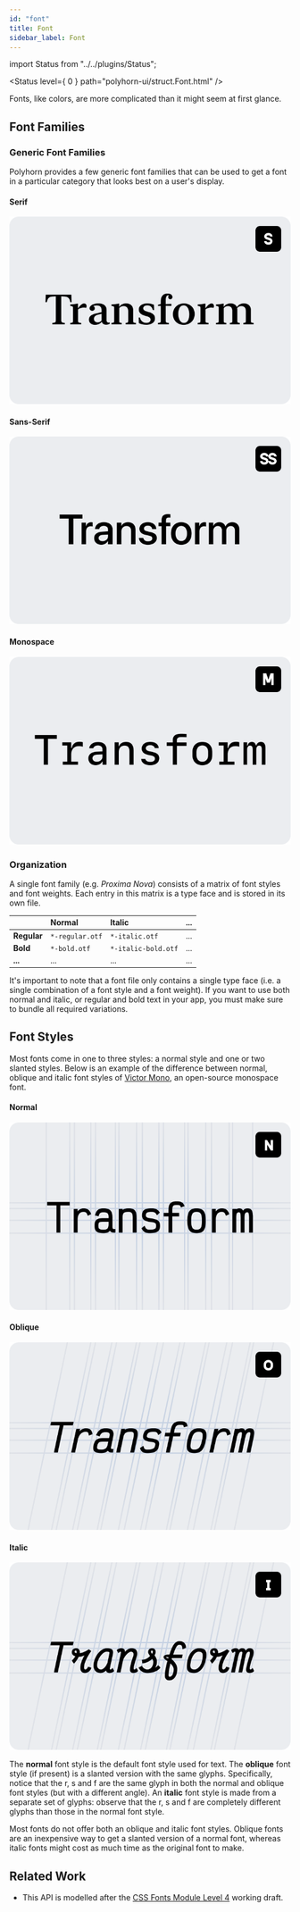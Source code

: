 ```yaml
---
id: "font"
title: Font
sidebar_label: Font
---
```


import Status from "../../plugins/Status";

<Status level={ 0 } path="polyhorn-ui/struct.Font.html" />

Fonts, like colors, are more complicated than it might seem at first glance.

## Font Families

### Generic Font Families

Polyhorn provides a few generic font families that can be used to get a font
in a particular category that looks best on a user's display.

<div className="row">
    <div className="col col--4">
        <h4>Serif</h4>
        <img src="/img/fonts-serif.png" />
    </div>
    <div className="col col--4">
        <h4>Sans-Serif</h4>
        <img src="/img/fonts-sans-serif.png" />
    </div>
    <div className="col col--4">
        <h4>Monospace</h4>
        <img src="/img/fonts-monospace.png" />
    </div>
</div>

### Organization

A single font family (e.g. _Proxima Nova_) consists of a matrix of font styles
and font weights. Each entry in this matrix is a type face and is stored in its
own file.

|         | Normal | Italic | ... |
|:--------|:-------|:-------|:----|
| __Regular__ | `*-regular.otf` | `*-italic.otf` | ... |
| __Bold__ | `*-bold.otf` | `*-italic-bold.otf` | ... |
| __...__ | ... | ... | ... |

It's important to note that a font file only contains a single type face (i.e.
a single combination of a font style and a font weight). If you want to use both
normal and italic, or regular and bold text in your app, you must make sure to
bundle all required variations.

## Font Styles

Most fonts come in one to three styles: a normal style and one or two slanted
styles. Below is an example of the difference between normal, oblique and
italic font styles of [Victor Mono](https://rubjo.github.io/victor-mono/), an
open-source monospace font.

<div className="row">
    <div className="col col--4">
        <h4>Normal</h4>
        <img src="/img/fonts-normal.png" />
    </div>
    <div className="col col--4">
        <h4>Oblique</h4>
        <img src="/img/fonts-oblique.png" />
    </div>
    <div className="col col--4">
        <h4>Italic</h4>
        <img src="/img/fonts-italic.png" />
    </div>
</div>

The __normal__ font style is the default font style used for text. The
__oblique__ font style (if present) is a slanted version with the same glyphs.
Specifically, notice that the r, s and f are the same glyph in both the normal
and oblique font styles (but with a different angle). An __italic__ font style
is made from a separate set of glyphs: observe that the r, s and f are
completely different glyphs than those in the normal font style.

Most fonts do not offer both an oblique and italic font styles. Oblique fonts
are an inexpensive way to get a slanted version of a normal font, whereas italic
fonts might cost as much time as the original font to make.

## Related Work

- This API is modelled after the
  [CSS Fonts Module Level 4](https://www.w3.org/TR/css-fonts-4/) working draft.
